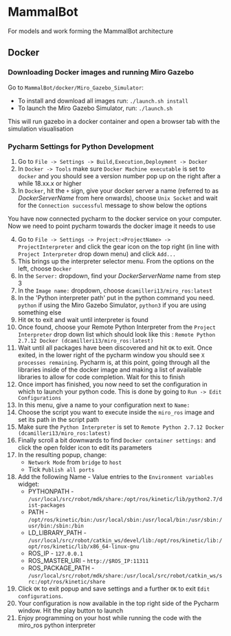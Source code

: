 # MammalBot
For models and work forming the MammalBot architecture

## Docker

### Downloading Docker images and running Miro Gazebo
Go to `MammalBot/docker/Miro_Gazebo_Simulator`:

- To install and download all images run: `./launch.sh install`
- To launch the Miro Gazebo Simulator, run: `./launch.sh`

This will run gazebo in a docker container and open a browser tab with the simulation visualisation

### Pycharm Settings for Python Development
1. Go to `File -> Settings -> Build,Execution,Deployment -> Docker`
2. In `Docker -> Tools` make sure `Docker Machine executable` is set to `docker` and you should see a version number pop up on the right after a while 18.xx.x or higher
3. In `Docker`, hit the `+` sign, give your docker server a name (referred to as _DockerServerName_ from here onwards), choose `Unix Socket` and wait for the `Connection successful` message to show below the options

You have now connected pycharm to the docker service on your computer. Now we need to point pycharm towards the docker image it needs to use

4. Go to `File -> Settings -> Project:<ProjectName> -> ProjectInterpreter` and click the gear icon on the top right (in line with `Project Interpreter` drop down menu) and click `Add...`
5. This brings up the interpreter selector menu. From the options on the left, choose `Docker`
6. In the `Server:` dropdown, find your _DockerServerName_ name from step 3
7. In the `Image name:` dropdown, choose `dcamilleri13/miro_ros:latest`
8. In the 'Python interpreter path' put in the python command you need. `python` if using the Miro Gazebo Simulator, `python3` if you are using something else
9. Hit `OK` to exit and wait until interpreter is found
10. Once found, choose your Remote Python Interpreter from the `Project Interpreter` drop down list which should look like this : `Remote Python 2.7.12 Docker (dcamilleri13/miro_ros:latest)`
11. Wait until all packages have been discovered and hit `OK` to exit. Once exited, in the lower right of the pycharm window you should see `X processes remaining`. Pycharm is, at this point, going through all the libraries inside of the docker image and making a list of available libraries to allow for code completion. Wait for this to finish
12. Once import has finished, you now need to set the configuration in which to launch your python code. This is done by going to `Run -> Edit Configurations`
13. In this menu, give a name to your configuration next to `Name:`
14. Choose the script you want to execute inside the `miro_ros` image and set its path in the script path
15. Make sure the `Python Interpreter` is set to `Remote Python 2.7.12 Docker (dcamilleri13/miro_ros:latest)`
16. Finally scroll  a bit downwards to find `Docker container settings:` and click the open folder icon to edit its parameters
17. In the resulting popup, change:
    - `Network Mode` from `bridge` to `host`
    - Tick `Publish all ports`
18. Add the following Name - Value entries to the `Environment variables` widget:
    - PYTHONPATH - `/usr/local/src/robot/mdk/share:/opt/ros/kinetic/lib/python2.7/dist-packages`
    - PATH - `/opt/ros/kinetic/bin:/usr/local/sbin:/usr/local/bin:/usr/sbin:/usr/bin:/sbin:/bin`
    - LD_LIBRARY_PATH - `/usr/local/src/robot/catkin_ws/devel/lib:/opt/ros/kinetic/lib:/opt/ros/kinetic/lib/x86_64-linux-gnu`
    - ROS_IP - `127.0.0.1`
    - ROS_MASTER_URI - `http://$ROS_IP:11311`
    - ROS_PACKAGE_PATH - `/usr/local/src/robot/mdk/share:/usr/local/src/robot/catkin_ws/src:/opt/ros/kinetic/share`
19. Click `OK` to exit popup and save settings and a further `OK` to exit `Edit configurations`.
20. Your configuration is now available in the top right side of the Pycharm window. Hit the play button to launch
21. Enjoy programming on your host while running the code with the miro_ros python interpreter
